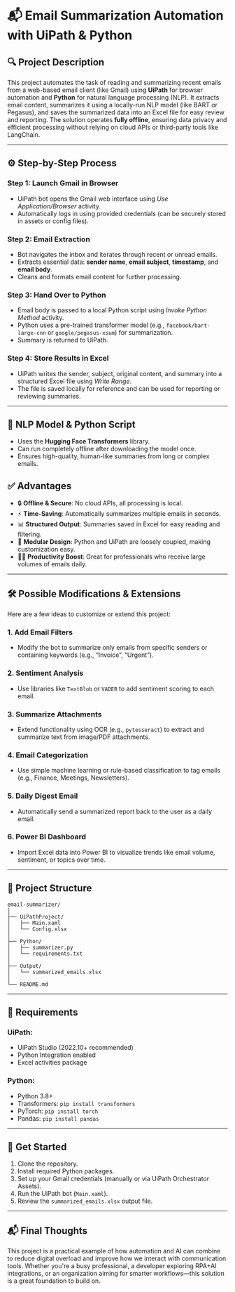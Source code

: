# 📬 Email Summarization Automation with UiPath & Python

## 🔍 Project Description

This project automates the task of reading and summarizing recent emails from a web-based email client (like Gmail) using **UiPath** for browser automation and **Python** for natural language processing (NLP). It extracts email content, summarizes it using a locally-run NLP model (like BART or Pegasus), and saves the summarized data into an Excel file for easy review and reporting. The solution operates **fully offline**, ensuring data privacy and efficient processing without relying on cloud APIs or third-party tools like LangChain.

---

## ⚙️ Step-by-Step Process

### **Step 1: Launch Gmail in Browser**
- UiPath bot opens the Gmail web interface using *Use Application/Browser* activity.
- Automatically logs in using provided credentials (can be securely stored in assets or config files).

### **Step 2: Email Extraction**
- Bot navigates the inbox and iterates through recent or unread emails.
- Extracts essential data: **sender name**, **email subject**, **timestamp**, and **email body**.
- Cleans and formats email content for further processing.

### **Step 3: Hand Over to Python**
- Email body is passed to a local Python script using *Invoke Python Method* activity.
- Python uses a pre-trained transformer model (e.g., `facebook/bart-large-cnn` or `google/pegasus-xsum`) for summarization.
- Summary is returned to UiPath.

### **Step 4: Store Results in Excel**
- UiPath writes the sender, subject, original content, and summary into a structured Excel file using *Write Range*.
- The file is saved locally for reference and can be used for reporting or reviewing summaries.

---

## 🧠 NLP Model & Python Script

- Uses the **Hugging Face Transformers** library.
- Can run completely offline after downloading the model once.
- Ensures high-quality, human-like summaries from long or complex emails.


## ✅ Advantages

- 🔒 **Offline & Secure**: No cloud APIs, all processing is local.
- ⚡ **Time-Saving**: Automatically summarizes multiple emails in seconds.
- 📊 **Structured Output**: Summaries saved in Excel for easy reading and filtering.
- 🧩 **Modular Design**: Python and UiPath are loosely coupled, making customization easy.
- 👩‍💼 **Productivity Boost**: Great for professionals who receive large volumes of emails daily.

---

## 🛠️ Possible Modifications & Extensions

Here are a few ideas to customize or extend this project:

### 1. **Add Email Filters**
- Modify the bot to summarize only emails from specific senders or containing keywords (e.g., “Invoice”, “Urgent”).

### 2. **Sentiment Analysis**
- Use libraries like `TextBlob` or `VADER` to add sentiment scoring to each email.

### 3. **Summarize Attachments**
- Extend functionality using OCR (e.g., `pytesseract`) to extract and summarize text from image/PDF attachments.

### 4. **Email Categorization**
- Use simple machine learning or rule-based classification to tag emails (e.g., Finance, Meetings, Newsletters).

### 5. **Daily Digest Email**
- Automatically send a summarized report back to the user as a daily email.

### 6. **Power BI Dashboard**
- Import Excel data into Power BI to visualize trends like email volume, sentiment, or topics over time.

---

## 📁 Project Structure

```
email-summarizer/
│
├── UiPathProject/
│   ├── Main.xaml
│   └── Config.xlsx
│
├── Python/
│   ├── summarizer.py
│   └── requirements.txt
│
├── Output/
│   └── summarized_emails.xlsx
│
└── README.md
```

---

## 🧪 Requirements

### UiPath:
- UiPath Studio (2022.10+ recommended)
- Python Integration enabled
- Excel activities package

### Python:
- Python 3.8+
- Transformers: `pip install transformers`
- PyTorch: `pip install torch`
- Pandas: `pip install pandas`

---

## 🚀 Get Started

1. Clone the repository.
2. Install required Python packages.
3. Set up your Gmail credentials (manually or via UiPath Orchestrator Assets).
4. Run the UiPath bot (`Main.xaml`).
5. Review the `summarized_emails.xlsx` output file.

---

## 📬 Final Thoughts

This project is a practical example of how automation and AI can combine to reduce digital overload and improve how we interact with communication tools. Whether you're a busy professional, a developer exploring RPA+AI integrations, or an organization aiming for smarter workflows—this solution is a great foundation to build on.


